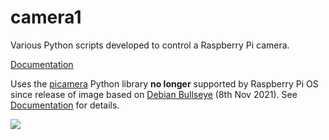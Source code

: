 # camera1
Various Python scripts developed to control a Raspberry Pi camera.

[Documentation](https://albo-code.github.io/rpi/camera1/camera1.html)

Uses the [picamera](https://picamera.readthedocs.io/en/latest/) Python library
**no longer** supported by Raspberry Pi OS since release of image based on
[Debian Bullseye](https://www.raspberrypi.com/news/raspberry-pi-os-debian-bullseye/)
(8th Nov 2021). See
[Documentation](https://albo-code.github.io/rpi/camera1/camera1.html) for
details.

![](https://github.com/Albo-code/rpi/workflows/docs/badge.svg)
